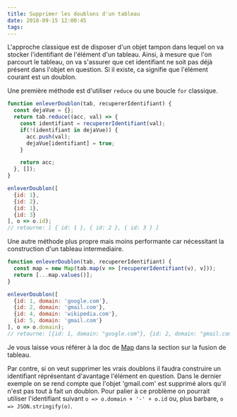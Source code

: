 ```yaml
---
title: Supprimer les doublons d'un tableau
date: 2018-09-15 12:00:45
tags:
---
```



L'approche classique est de disposer d'un objet tampon dans lequel on va stocker l'identifiant de l'élément d'un tableau. Ainsi, à mesure que l'on parcourt le tableau, on va s'assurer que cet identifiant ne soit pas déjà présent dans l'objet en question. Si il existe, ca signifie que l'élément courant est un doublon.

Une première méthode est d'utiliser `reduce` ou une boucle `for` classique.

``` javascript
function enleverDoublon(tab, recupererIdentifiant) {
  const dejaVue = {};
  return tab.reduce((acc, val) => {
    const identifiant = recupererIdentifiant(val);
    if(!(identifiant in dejaVue)) {
      acc.push(val);
      dejaVue[identifiant] = true;
    }

    return acc;
  }, []);
}

enleverDoublon([
  {id: 1},
  {id: 2},
  {id: 1},
  {id: 3}
], o => o.id);
// retourne: [ { id: 1 }, { id: 2 }, { id: 3 } ]
```

Une autre méthode plus propre mais moins performante car nécessitant la construction d'un tableau intermediaire.

``` javascript
function enleverDoublon(tab, recupererIdentifiant) {
  const map = new Map(tab.map(v => [recupererIdentifiant(v), v]));
  return [...map.values()];
}

enleverDoublon([
  {id: 1, domain: 'google.com'},
  {id: 2, domain: 'gmail.com'},
  {id: 4, domain: 'wikipedia.com'},
  {id: 5, domain: 'gmail.com'}
], o => o.domain);
// retourne: [{id: 1, domain: "google.com"}, {id: 2, domain: "gmail.com"}, {id: 4, domain: "wikipedia.com"}]
```

Je vous laisse vous référer à la doc de [Map](https://developer.mozilla.org/fr/docs/Web/JavaScript/Reference/Objets_globaux/Map) dans la section sur la fusion de tableau.

Par contre, si on veut supprimer les vrais doublons il faudra construire un identifiant réprésentant d'avantage l'élément en question. Dans le dernier exemple on se rend compte que l'objet 'gmail.com' est supprimé alors qu'il n'est pas tout à fait un doublon. Pour palier à ce problème on pourrait utiliser l'identifiant suivant `o => o.domain + '-' + o.id` ou, plus barbare, `o => JSON.stringify(o)`.
